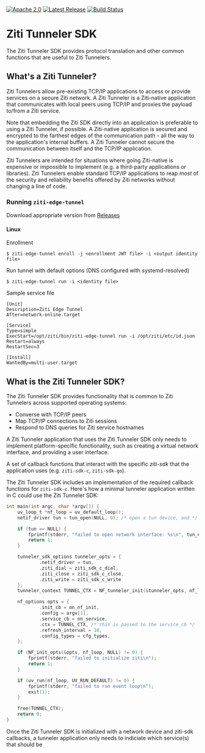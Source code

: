 [![Apache 2.0](https://img.shields.io/github/license/openziti/ziti-tunnel-sdk-c)](https://github.com/openziti/ziti-tunnel-sdk-c/blob/master/LICENSE)
[![Latest Release](https://img.shields.io/github/v/release/openziti/ziti-tunnel-sdk-c)](https://github.com/openziti/ziti-tunnel-sdk-c/releases/latest)
[![Build Status](https://github.com/openziti/ziti-tunnel-sdk-c/workflows/CI%20build/badge.svg)](https://github.com/openziti/ziti-tunnel-sdk-c/actions?query=workflow%3A%22CI+build%22)

# Ziti Tunneler SDK

The Ziti Tunneler SDK provides protocol translation and other common functions
that are useful to Ziti Tunnelers.

## What's a Ziti Tunneler?

Ziti Tunnelers allow pre-existing TCP/IP applications to access or provide
services on a secure Ziti network. A Ziti Tunneler is a Ziti-native application
that communicates with local peers using TCP/IP and proxies the payload to/from
a Ziti service.

Note that embedding the Ziti SDK directly into an application is preferable to
using a Ziti Tunneler, if possible. A Ziti-native application is secured and
encrypted to the farthest edges of the communication path - all the way to the
application's internal buffers. A Ziti Tunneler cannot secure the communication
between itself and the TCP/IP application.

Ziti Tunnelers are intended for situations where going Ziti-native is expensive
or impossible to implement (e.g. a third-party applications or libraries). Ziti
Tunnelers enable standard TCP/IP applications to reap _most_ of the security and
reliability benefits offered by Ziti networks without changing a line of code.

### Running `ziti-edge-tunnel`
Download appropriate version from [Releases](https://github.com/openziti/ziti-tunnel-sdk-c/releases/latest)

#### Linux
Enrollment

```
$ ziti-edge-tunnel enroll -j <enrollment JWT file> -i <output identity file>
```

Run tunnel with default options (DNS configured with systemd-resolved)

```
$ ziti-edge-tunnel run -i <identity file>
```

Sample service file
``` 
[Unit]
Description=Ziti Edge Tunnel
After=network-online.target

[Service]
Type=simple
ExecStart=/opt/ziti/bin/ziti-edge-tunnel run -i /opt/ziti/etc/id.json
Restart=always
RestartSec=3

[Install]
WantedBy=multi-user.target
```

## What is the Ziti Tunneler SDK?

The Ziti Tunneler SDK provides functionality that is common to Ziti Tunnelers across
supported operating systems:

- Converse with TCP/IP peers
- Map TCP/IP connections to Ziti sessions
- Respond to DNS queries for Ziti service hostnames

A Ziti Tunneler application that uses the Ziti Tunneler SDK only needs to
implement platform-specific functionality, such as creating a virtual network
interface, and providing a user interface.

A set of callback
functions that interact with the specific _ziti-sdk_ that the application
uses (e.g. `ziti-sdk-c`, `ziti-sdk-go`).

The Ziti Tunneler SDK includes an implementation of the required callback
functions for `ziti-sdk-c`. Here's how a minimal tunneler application written
in C could use the Ziti Tunneler SDK:

```c
int main(int argc, char *argv[]) {
    uv_loop_t *nf_loop = uv_default_loop();
    netif_driver tun = tun_open(NULL, 0); /* open a tun device, and */

    if (tun == NULL) {
        fprintf(stderr, "failed to open network interface: %s\n", tun_error);
        return 1;
    }

    tunneler_sdk_options tunneler_opts = {
            .netif_driver = tun,
            .ziti_dial = ziti_sdk_c_dial,
            .ziti_close = ziti_sdk_c_close,
            .ziti_write = ziti_sdk_c_write
    };
    tunneler_context TUNNEL_CTX = NF_tunneler_init(&tunneler_opts, nf_loop);

    nf_options opts = {
            .init_cb = on_nf_init,
            .config = argv[1],
            .service_cb = on_service,
            .ctx = TUNNEL_CTX, /* this is passed to the service_cb */
            .refresh_interval = 10,
            .config_types = cfg_types,
    };

    if (NF_init_opts(&opts, nf_loop, NULL) != 0) {
        fprintf(stderr, "failed to initialize ziti\n");
        return 1;
    }

    if (uv_run(nf_loop, UV_RUN_DEFAULT) != 0) {
        fprintf(stderr, "failed to run event loop\n");
        exit(1);
    }

    free(TUNNEL_CTX);
    return 0;
}
```

Once the Ziti Tunneler SDK is initialized with a network device and ziti-sdk
callbacks, a tunneler application only needs to indiciate which service(s)
that should be  

